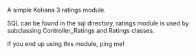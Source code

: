 A simple Kohana 3 ratings module.

SQL can be found in the sql directory, ratings module is used by subclassing Controller_Ratings and Ratings classes.

If you end up using this module, ping me!
